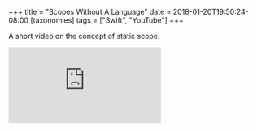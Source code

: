 +++
title = "Scopes Without A Language"
date = 2018-01-20T19:50:24-08:00
[taxonomies]
tags = ["Swift", "YouTube"]
+++

A short video on the concept of static scope.

<div class="video-container">
    <iframe src="https://www.youtube.com/embed/o0jwyd8nUK4" frameborder="0" gesture="media" allow="encrypted-media" allowfullscreen></iframe>
</div>
